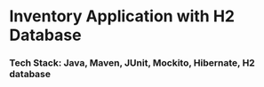 # Inventory Application with H2 Database
### Tech Stack: Java, Maven, JUnit, Mockito, Hibernate, H2 database
